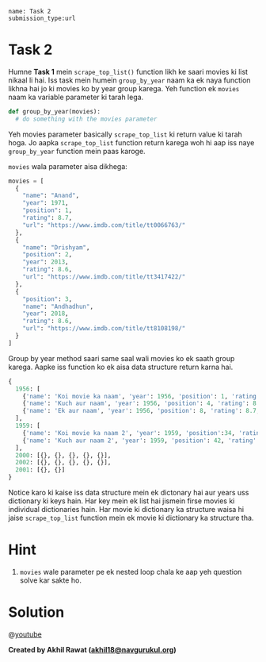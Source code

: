 ```ngMeta
name: Task 2
submission_type:url
```

# Task 2

Humne **Task 1** mein `scrape_top_list()` function likh ke saari movies ki list nikaal li hai. Iss task mein humein `group_by_year` naam ka ek naya function likhna hai jo ki movies ko by year group karega. Yeh function ek `movies` naam ka variable parameter ki tarah lega.

```python
def group_by_year(movies):
  # do something with the movies parameter
```

Yeh movies parameter basically `scrape_top_list` ki return value ki tarah hoga. Jo aapka `scrape_top_list` function return karega woh hi aap iss naye `group_by_year` function mein paas karoge.

`movies` wala parameter aisa dikhega:

```python
movies = [
  {
    "name": "Anand",
    "year": 1971,
    "position": 1,
    "rating": 8.7,
    "url": "https://www.imdb.com/title/tt0066763/"
  },
  {
    "name": "Drishyam",
    "position": 2,
    "year": 2013,
    "rating": 8.6,
    "url": "https://www.imdb.com/title/tt3417422/"
  },
  {
    "position": 3,
    "name": "Andhadhun",
    "year": 2018,
    "rating": 8.6,
    "url": "https://www.imdb.com/title/tt8108198/"
  }
]
```

Group by year method saari same saal wali movies ko ek saath group karega. Aapke iss function ko ek aisa data structure return karna hai.


```python
{
  1956: [
    {'name': 'Koi movie ka naam', 'year': 1956, 'position': 1, 'rating': 8.7, 'url': 'https://imdb.com/title/koi-title-ka-link'},
    {'name': 'Kuch aur naam', 'year': 1956, 'position': 4, 'rating': 8.7, 'url': 'https://imdb.com/title/koi-title-ka-link'},
    {'name': 'Ek aur naam', 'year': 1956, 'position': 8, 'rating': 8.7, 'url': 'https://imdb.com/title/koi-title-ka-link'}
  ],
  1959: [
    {'name': 'Koi movie ka naam 2', 'year': 1959, 'position':34, 'rating': 8.7, 'url': 'https://imdb.com/title/koi-title-ka-link'},
    {'name': 'Kuch aur naam 2', 'year': 1959, 'position': 42, 'rating': 8.7, 'url': 'https://imdb.com/title/koi-title-ka-link'},
  ],
  2000: [{}, {}, {}, {}, {}],
  2002: [{}, {}, {}, {}, {}],
  2001: [{}, {}]
}
```

Notice karo ki kaise iss data structure mein ek dictonary hai aur years uss dictionary ki keys hain. Har key mein ek list hai jismein firse movies ki individual dictionaries hain. Har movie ki dictionary ka structure waisa hi jaise `scrape_top_list` function mein ek movie ki dictionary ka structure tha.

# Hint

1. `movies` wale parameter pe ek nested loop chala ke aap yeh question solve kar sakte ho.

# Solution

@[youtube](https://youtu.be/V5dsZjjD1Jc)

**Created by Akhil Rawat (akhil18@navgurukul.org)**

